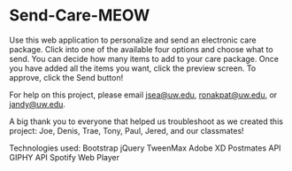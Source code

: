 # Send-Care-MEOW

Use this web application to personalize and send an electronic care package. Click into one of the available four options and choose what to send. You can decide how many items to add to your care package. Once you have added all the items you want, click the preview screen. To approve, click the Send button!

For help on this project, please email jsea@uw.edu, ronakpat@uw.edu, or jandy@uw.edu.

A big thank you to everyone that helped us troubleshoot as we created this project: Joe, Denis, Trae, Tony, Paul, Jered, and our classmates!

Technologies used:
Bootstrap
jQuery
TweenMax
Adobe XD
Postmates API
GIPHY API
Spotify Web Player

